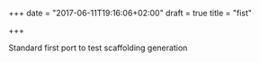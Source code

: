 +++
date = "2017-06-11T19:16:06+02:00"
draft = true
title = "fist"

+++

Standard first port to test scaffolding generation


